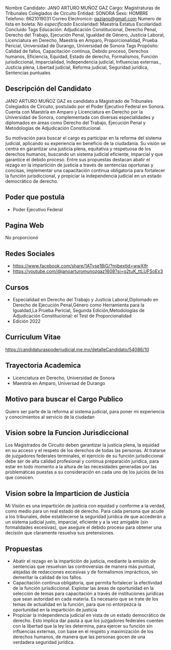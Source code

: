 Nombre Candidato: JANO ARTURO MUÑOZ GAZ
Cargo: Magistraturas de Tribunales Colegiados de Circuito
Entidad: SONORA
Sexo: HOMBRE
Telefono: 6621019031
Correo Electronico: gazjano@gmail.com
Numero de lista en boleta: *No especificado*
Escolaridad: Maestría
Estatus Escolaridad: Concluido
Tags Educación: Adjudicación Constitucional, Derecho Penal, Derecho del Trabajo, Ejecución Penal, Igualdad de Género, Justicia Laboral, Licenciatura en Derecho, Maestría en Amparo, Proporcionalidad, Prueba Pericial, Universidad de Durango, Universidad de Sonora
Tags Propósito: Calidad de fallos, Capacitación continua, Debido proceso, Derechos humanos, Eficiencia, Equidad, Estado de derecho, Formalismos, Función jurisdiccional, Imparcialidad, Independencia judicial, Influencias externas., Justicia plena, Libertad judicial, Reforma judicial, Seguridad jurídica, Sentencias puntuales


## Descripción del Candidato 

JANO ARTURO MUÑOZ GAZ es candidato a Magistrado de Tribunales Colegiados de Circuito, postulado por el Poder Ejecutivo Federal en Sonora. Cuenta con Maestría en Amparo y Licenciatura en Derecho por la Universidad de Sonora, complementada con diversas especialidades y diplomados en áreas como Derecho del Trabajo, Ejecución Penal y Metodologías de Adjudicación Constitucional. 

Su motivación para buscar el cargo es participar en la reforma del sistema judicial, aplicando su experiencia en beneficio de la ciudadanía. Su visión se centra en garantizar una justicia plena, equitativa y respetuosa de los derechos humanos, buscando un sistema judicial eficiente, imparcial y que garantice el debido proceso. Entre sus propuestas destacan abatir el rezago en la impartición de justicia a través de sentencias oportunas y concisas, implementar una capacitación continua obligatoria para fortalecer la función jurisdiccional, y propiciar la independencia judicial en un estado democrático de derecho.


## Poder que postula

- Poder Ejecutivo Federal


## Pagina Web

No proporcionó


## Redes Sociales

- https://www.facebook.com/share/1ATyse1BiG/?mibextid=wwXIfr
- https://youtube.com/@janoarturomunozgaz1608?si=o2tuK_ttLUFSoEx3


## Cursos

- Especialidad en Derecho del Trabajo y Justicia Laboral,Diplomado en Derecho de Ejecución Penal,Género como Herramienta para la Igualdad,La Prueba Pericial, Segunda Edición,Metodologías de Adjudicación Constitucional: el Test de Proporcionalidad
- Edición 2022


## Curriculum Vitae

https://candidaturaspoderjudicial.ine.mx/detalleCandidato/54086/10


## Trayectoria Academica

- Licenciatura en Derecho, Universidad de Sonora
- Maestría en Amparo, Universad de Durango


## Motivo para buscar el Cargo Publico

Quiero ser parte de la reforma al sistema judicial, para poner mi experiencia y conocimientos al servicio de la ciudadan


## Vision sobre la Funcion Jurisdiccional

Los Magistrados de Circuito deben garantizar la justicia plena, la equidad en su acceso y el respeto de los derechos de todas las personas. Al tratarse de juzgadores federales terminales, el ejercicio de su función jurisdiccional debe ser de alta calidad profesional y continua preparación jurídica, para estar en todo momento a la altura de las necesidades generadas por las problemáticas puestas a su consideración en cada uno de los juicios de los que conocen.


## Vision sobre la Imparticion de Justicia

Mi Visión es una impartición de justicia con equidad y conforme a la verdad, como medio para un real estado de derecho. Para cada persona que acude a los tribunales, debe establecerse la seguridad jurídica de que accederán a un sistema judicial justo, imparcial, eficiente y a la vez amigable (sin formalidades excesivas), que asegure el debido proceso para obtener una decisión que claramente resuelva sus pretensiones.


## Propuestas

- Abatir el rezago en la impartición de justicia, mediante la emisión de sentencias que resuelvan las controversias de manera más puntual, alejadas de redacciones excesivas y de formalismos imprácticos, sin demeritar la calidad de los fallos.
- Capacitación continua obligatoria, que permita fortalecer la efectividad de la función jurisdiccional. Explotar las áreas de oportunidad en la selección de temas para capacitación a través de instituciones jurídicas que sean autoridad en cada materia. Es necesario que se trate de los temas de actualidad en la función, para que no entorpezca la oportunidad en la impartición de justicia
- Propiciar la independencia judicial en vista de un estado democrático de derecho. Esto implica dar pauta a que los juzgadores federales cuenten con la libertad que la ley les determina, para ejercer su función sin influencias externas, con base en el respeto y maximización de los derechos humanos, de manera que las personas gocen de una verdadera seguridad jurídica.

